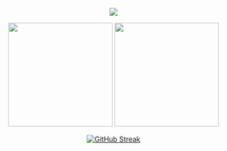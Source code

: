 <p align="center">
  <img src="https://github.com/user-attachments/assets/4381dd28-7348-4139-8269-a4f1d776a7cc" />
</p>

<p align="middle">
    <img height=210 src="https://github-readme-stats.vercel.app/api?username=enfyna&show_icons=true&rank_icon=github&theme=transparent&title_color=cc2222&text_color=777777&icon_color=22cc22&ring_color=22cc22&hide_border=true"/>
    <img height=210 src="https://github-readme-stats.vercel.app/api/top-langs/?username=enfyna&layout=compact&langs_count=10&size_weight=0.5&count_weight=0.5&theme=transparent&title_color=cc2222&text_color=777777&icon_color=22cc22&hide_border=true"/>
</p>

<p align=middle>
  <a href="https://git.io/streak-stats">
    <img src="https://streak-stats.demolab.com?user=enfyna&theme=transparent&card_width=800&hide_border=true&dates=777777&fire=CC2222&ring=CC2222&currStreakNum=22CC22&sideNums=22CC22&currStreakLabel=CC2222&sideLabels=CC2222" alt="GitHub Streak" />
  </a>  
</p>
